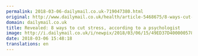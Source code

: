 ```yaml
---
permalink: 2018-03-06-dailymail.co.uk-719047380.html
original: http://www.dailymail.co.uk/health/article-5468675/8-ways-cut-stress-according-psychologist.html?ITO=1490&ns_mchannel=rss&ns_campaign=1490
domain: dailymail.co.uk
title: Revealed: 8 ways to cut stress, according to a psychologist
image: http://i.dailymail.co.uk/i/newpix/2018/03/06/15/49ED37D400000578-0-image-a-13_1520348674001.jpg
date: 2018-03-06 15:48:18
translations: en
---
```


